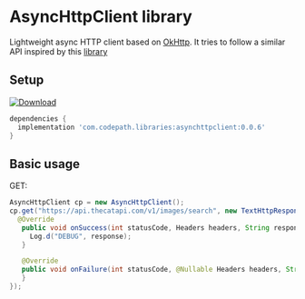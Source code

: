 # AsyncHttpClient library

Lightweight async HTTP client based on [OkHttp](https://square.github.io/okhttp/).  It tries to follow a similar API inspired by this [library](https://github.com/android-async-http/android-async-http)


## Setup

[ ![Download](https://api.bintray.com/packages/codepath/maven/asynchttpclient/images/download.svg) ](https://bintray.com/codepath/maven/asynchttpclient/_latestVersion)

```gradle
dependencies {
  implementation 'com.codepath.libraries:asynchttpclient:0.0.6'
}
```

## Basic usage

GET:

```java
AsyncHttpClient cp = new AsyncHttpClient();
cp.get("https://api.thecatapi.com/v1/images/search", new TextHttpResponseHandler() {
  @Override
   public void onSuccess(int statusCode, Headers headers, String response) {
     Log.d("DEBUG", response);
   }

   @Override
   public void onFailure(int statusCode, @Nullable Headers headers, String errorResponse, @Nullable Throwable throwable) {
   }
});
```